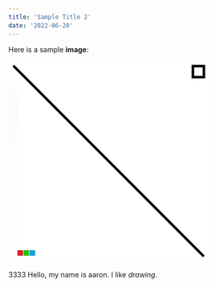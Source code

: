 ```yaml
---
title: 'Sample Title 2'
date: '2022-06-20'
---
```


Here is a sample **image**:

![image info](./images/sample.jpg)

3333 Hello, my name is aaron. I like _drawing_.